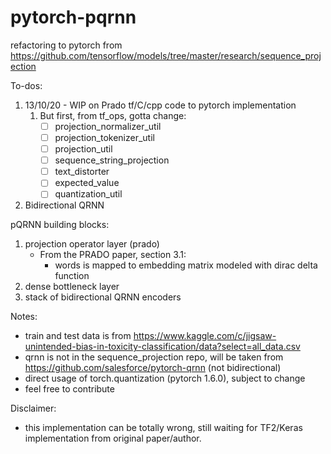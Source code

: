 # pytorch-pqrnn
refactoring to pytorch from https://github.com/tensorflow/models/tree/master/research/sequence_projection

To-dos:
1. 13/10/20 - WIP on Prado tf/C/cpp code to pytorch implementation
   1. But first, from tf_ops, gotta change:
      - [ ] projection_normalizer_util
      - [ ] projection_tokenizer_util
      - [ ] projection_util
      - [ ] sequence_string_projection
      - [ ] text_distorter
      - [ ] expected_value
      - [ ] quantization_util
2. Bidirectional QRNN

pQRNN building blocks:
1. projection operator layer (prado)
    - From the PRADO paper, section 3.1:
      - words is mapped to embedding matrix modeled with dirac delta function 
2. dense bottleneck layer
3. stack of bidirectional QRNN encoders

Notes:
- train and test data is from https://www.kaggle.com/c/jigsaw-unintended-bias-in-toxicity-classification/data?select=all_data.csv 
- qrnn is not in the sequence_projection repo, will be taken from https://github.com/salesforce/pytorch-qrnn (not bidirectional)
- direct usage of torch.quantization (pytorch 1.6.0), subject to change
- feel free to contribute

Disclaimer:
- this implementation can be totally wrong, still waiting for TF2/Keras implementation from original paper/author.

